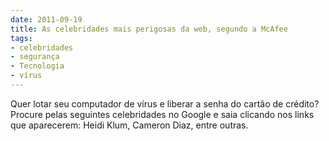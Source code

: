 ```yaml
---
date: 2011-09-19
title: As celebridades mais perigosas da web, segundo a McAfee
tags:
- celebridades
- segurança
- Tecnologia
- vírus
---
```


Quer lotar seu computador de vírus e liberar a senha do cartão de crédito? Procure pelas seguintes celebridades no Google e saia clicando nos links que aparecerem: Heidi Klum, Cameron Diaz, entre outras.
